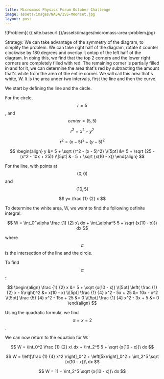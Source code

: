 ```yaml
---
title: Micromass Physics Forum October Challenge
image: assets/images/NASA/ISS-Moonset.jpg 
layout: post
---
```



![Problem]( {{ site.baseurl }}/assets/images/micromass-area-problem.jpg)

Strategy: We can take advantage of the symmetry of the diagram, to simplify the problem. We can take right half of the diagram, rotate it counter clockwise by 180 degrees and overlay it ontop of the left half of the diagram. In doing this, we find that the top 2 corners and the lower right corners are completely filled with red. The remaining corner is partially filled in and for it, we can determine the area that's red by subtracting the amount that's white from the area of the entire corner. We will call this area that's white, W. It is the area under two intervals, first the line and then the curve. 

We start by defining the line and the circle.

For the circle, $$ r = 5 $$, and $$ center = (5,5) $$

$$ r^2 = x^2 + y^2 $$

$$ r^2 = (x - 5)^2 + (y - 5)^2 $$

$$
\begin{align}
y &= 5 + \sqrt {r^2 - (x - 5)^2} \\[5pt]
 &= 5 + \sqrt {25 - (x^2 - 10x + 25)} \\[5pt]
 &= 5 + \sqrt {x(10 - x)}
\end{align}
$$

For the line, with points at $$ (0,0) $$ and $$ (10, 5) $$

$$ y= \frac {1} {2} x $$


To determine the white area, W, we want to find the following definite integral:

$$ W = \int_0^\alpha \frac {1} {2} x\ dx + \int_\alpha^5 5 + \sqrt {x(10 - x)}\ dx $$

where $$ \alpha $$ is the intersection of the line and the circle.

To find $$ \alpha $$:

$$
\begin{align}
\frac {1} {2} x &= 5 + \sqrt {x(10 - x)} \\[5pt]
\left( \frac {1} {2} x - 5\right)^2 &= x(10 - x) \\[5pt]
\frac {1} {4} x^2 - 5x + 25 &= 10x - x^2 \\[5pt]
\frac {5} {4} x^2 - 15x + 25 &= 0 \\[5pt]
\frac {1} {4} x^2 - 3x + 5 &= 0
\end{align}
$$

Using the quadratic formula, we find $$ \alpha = x = 2 $$.

We can now return to the equation for W:

$$ W = \int_0^2 \frac {1} {2} x\ dx + \int_2^5 5 + \sqrt {x(10 - x)}\ dx $$

$$ W = \left[\frac {1} {4} x^2 \right]_0^2 + \left[5x\right]_0^2  + \int_2^5 \sqrt {x(10 - x)}\ dx $$

$$ W = 11 + \int_2^5 \sqrt {x(10 - x)}\ dx $$

